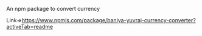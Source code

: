 An npm package to convert currency

Link=>https://www.npmjs.com/package/baniya-yuvraj-currency-converter?activeTab=readme
